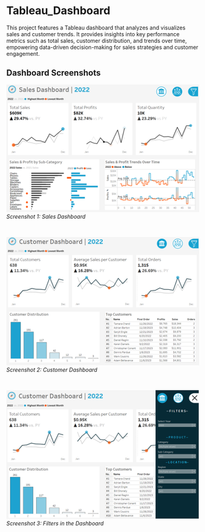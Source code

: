 # Tableau_Dashboard
This project features a Tableau dashboard that analyzes and visualizes sales and customer trends. It provides insights into key performance metrics such as total sales, customer distribution, and trends over time, empowering data-driven decision-making for sales strategies and customer engagement.

## Dashboard Screenshots
![Screenshot 1](Sales_Dashboard.png)
*Screenshot 1: Sales Dashboard*

&nbsp;

![Screenshot 2](Customer_Dashboard.png)
*Screenshot 2: Customer Dashboard*

&nbsp;

![Screenshot 2](Filters.png)
*Screenshot 3: Filters in the Dashboard*
